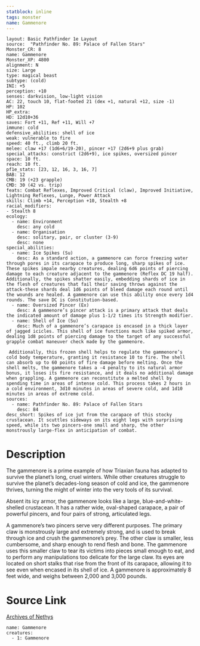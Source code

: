 ```yaml
---
statblock: inline
tags: monster
name: Gammenore
---
```

```statblock
layout: Basic Pathfinder 1e Layout
source:  "Pathfinder No. 89: Palace of Fallen Stars"
Monster_CR: 8
name: Gammenore
Monster_XP: 4800
alignment: N
size: Large
type: magical beast
subtype: (cold)
INI: +5
perception: +10
senses: darkvision, low-light vision
AC: 22, touch 10, flat-footed 21 (dex +1, natural +12, size -1)
HP: 102
HP_extra: 
HD: 12d10+36
saves: Fort +11, Ref +11, Will +7
immune: cold
defensive_abilities: shell of ice
weak: vulnerable to fire
speed: 40 ft., climb 20 ft.
melee: claw +17 (1d6+6/19-20), pincer +17 (2d6+9 plus grab)
special_attacks: constrict (2d6+9), ice spikes, oversized pincer
space: 10 ft.
reach: 10 ft.
pf1e_stats: [23, 12, 16, 3, 16, 7]
BAB: 12
CMB: 19 (+23 grapple)
CMD: 30 (42 vs. trip)
feats: Combat Reflexes, Improved Critical (claw), Improved Initiative, Lightning Reflexes, Lunge, Power Attack
skills: Climb +14, Perception +10, Stealth +8
racial_modifiers:
- Stealth 8
ecology:
  - name: Environment
    desc: any cold
  - name: Organisation
    desc: solitary, pair, or cluster (3-9)
    desc: none
special_abilities:
  - name: Ice Spikes (Su)
    desc: As a standard action, a gammenore can force freezing water through pores in its carapace to produce long, sharp spikes of ice. These spikes impale nearby creatures, dealing 6d6 points of piercing damage to each creature adjacent to the gammenore (Reflex DC 19 half). Additionally, the spikes shatter easily, embedding shards of ice in the flesh of creatures that fail their saving throws against the attack-these shards deal 1d6 points of bleed damage each round until the wounds are healed. A gammenore can use this ability once every 1d4 rounds. The save DC is Constitution-based.
  - name: Oversized Pincer (Ex)
    desc: A gammenore’s pincer attack is a primary attack that deals the indicated amount of damage plus 1-1/2 times its Strength modifier.
  - name: Shell of Ice (Su)
    desc: Much of a gammenore’s carapace is encased in a thick layer of jagged icicles. This shell of ice functions much like spiked armor, dealing 1d8 points of piercing damage to the target of any successful grapple combat maneuver check made by the gammenore.

 Additionally, this frozen shell helps to regulate the gammenore’s cold body temperature, granting it resistance 10 to fire. The shell can absorb up to 60 points of fire damage before melting. Once the shell melts, the gammenore takes a -4 penalty to its natural armor bonus, it loses its fire resistance, and it deals no additional damage when grappling. A gammenore can reconstitute a melted shell by spending time in areas of intense cold. This process takes 2 hours in a cold environment, 3d10 minutes in areas of severe cold, and 1d10 minutes in areas of extreme cold.
sources:
  - name: Pathfinder No. 89: Palace of Fallen Stars
    desc: 84
desc_short: Spikes of ice jut from the carapace of this stocky crustacean. It scuttles sideways on its eight legs with surprising speed, while its two pincers-one small and sharp, the other monstrously large-flex in anticipation of combat.
```
# Description
The gammenore is a prime example of how Triaxian fauna has adapted to survive the planet’s long, cruel winters. While other creatures struggle to survive the planet’s decades-long season of cold and ice, the gammenore thrives, turning the might of winter into the very tools of its survival.

Absent its icy armor, the gammenore looks like a large, blue-and-white-shelled crustacean. It has a rather wide, oval-shaped carapace, a pair of powerful pincers, and four pairs of strong, articulated legs.

A gammenore’s two pincers serve very different purposes. The primary claw is monstrously large and extremely strong, and is used to break through ice and crush the gammenore’s prey. The other claw is smaller, less cumbersome, and sharp enough to rend flesh and bone. The gammenore uses this smaller claw to tear its victims into pieces small enough to eat, and to perform any manipulations too delicate for the large claw. Its eyes are located on short stalks that rise from the front of its carapace, allowing it to see even when encased in its shell of ice. A gammenore is approximately 8 feet wide, and weighs between 2,000 and 3,000 pounds.
# Source Link
[Archives of Nethys](https://aonprd.com/MonsterDisplay.aspx?ItemName=Gammenore)
```encounter-table
name: Gammenore
creatures:
  - 1: Gammenore
```
